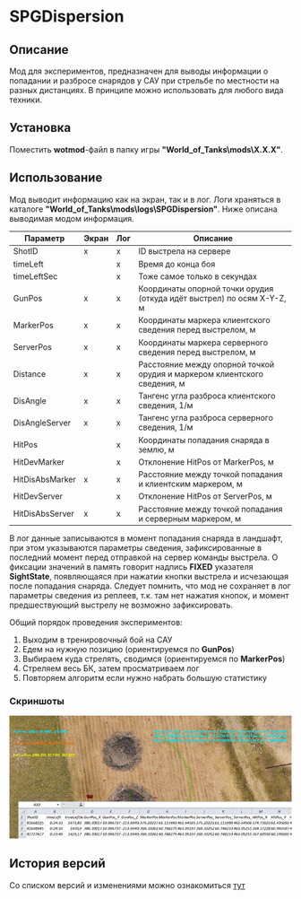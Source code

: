 ﻿# SPGDispersion

## Описание
Мод для экспериментов, предназначен для выводы информации о попадании и разбросе снарядов у САУ при стрельбе по местности на разных дистанциях. В принципе можно использовать для любого вида техники.

## Установка
Поместить **wotmod**-файл в папку игры **"World_of_Tanks\mods\X.X.X\"**.

## Использование
Мод выводит информацию как на экран, так и в лог. Логи храняться в каталоге **"World_of_Tanks\mods\logs\SPGDispersion"**. Ниже описана выводимая модом информация.

Параметр         | Экран | Лог | Описание
-----------------|-------|-----|----------
ShotID           |   x   |  x  | ID выстрела на сервере
timeLeft         |       |  x  | Время до конца боя
timeLeftSec      |       |  x  | Тоже самое только в секундах
GunPos           |   x   |  x  | Координаты опорной точки орудия (откуда идёт выстрел) по осям X-Y-Z, м
MarkerPos        |   x   |  x  | Координаты маркера клиентского сведения перед выстрелом, м
ServerPos        |   x   |  x  | Координаты маркера серверного сведения перед выстрелом, м
Distance         |   x   |  x  | Расстояние между опорной точкой орудия и маркером клиентского сведения, м
DisAngle         |   x   |  x  | Тангенс угла разброса клиентского сведения, 1/м
DisAngleServer   |   x   |  x  | Тангенс угла разброса серверного сведения, 1/м
HitPos           |       |  x  | Координаты попадания снаряда в землю, м
HitDevMarker     |       |  x  | Отклонение HitPos от MarkerPos, м
HitDisAbsMarker  |   x   |  x  | Расстояние между точкой попадания и клиентским маркером, м
HitDevServer     |       |  x  | Отклонение HitPos от ServerPos, м
HitDisAbsServer  |   x   |  x  | Расстояние между точкой попадания и серверным маркером, м

В лог данные записываются в момент попадания снаряда в ландшафт, при этом указываются параметры сведения, зафиксированные в последний момент перед отправкой на сервер команды выстрела. О фиксации значений в память говорит надпись **FIXED** указателя **SightState**, появляющаяся при нажатии кнопки выстрела и исчезающая после попадания снаряда. Следует помнить, что мод не сохраняет в лог параметры сведения из реплеев, т.к. там нет нажатия кнопок, и момент предшествующий выстрелу не возможно зафиксировать.

Общий порядок проведения экспериментов:
1. Выходим в тренировочный бой на САУ
2. Едем на нужную позицию (ориентируемся по **GunPos**)
3. Выбираем куда стрелять, сводимся (ориентируемся по **MarkerPos**)
4. Стреляем весь БК, затем просматриваем лог
5. Повторяем алгоритм если нужно набрать большую статистику

### Скриншоты
![ScreenShot](./Example.png)

## История версий
Со списком версий и изменениями можно ознакомиться [тут](./HISTORY.md)
